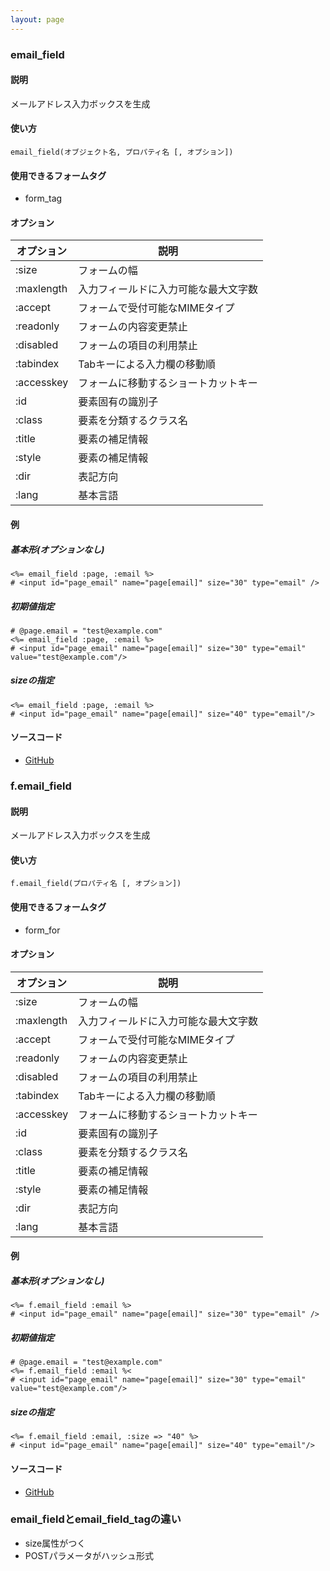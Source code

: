```yaml
---
layout: page
---
```

### email_field
#### 説明
メールアドレス入力ボックスを生成

#### 使い方
    email_field(オブジェクト名, プロパティ名 [, オプション])

#### 使用できるフォームタグ
* form_tag

#### オプション

オプション      | 説明
---------- | ------------------
:size      | フォームの幅
:maxlength | 入力フィールドに入力可能な最大文字数
:accept    | フォームで受付可能なMIMEタイプ
:readonly  | フォームの内容変更禁止
:disabled  | フォームの項目の利用禁止
:tabindex  | Tabキーによる入力欄の移動順
:accesskey | フォームに移動するショートカットキー
:id        | 要素固有の識別子
:class     | 要素を分類するクラス名
:title     | 要素の補足情報
:style     | 要素の補足情報
:dir       | 表記方向
:lang      | 基本言語

#### 例
##### 基本形(オプションなし)
    <%= email_field :page, :email %>
    # <input id="page_email" name="page[email]" size="30" type="email" />

##### 初期値指定
    # @page.email = "test@example.com"
    <%= email_field :page, :email %>
    # <input id="page_email" name="page[email]" size="30" type="email" value="test@example.com"/>

##### sizeの指定
    <%= email_field :page, :email %>
    # <input id="page_email" name="page[email]" size="40" type="email"/>

#### ソースコード
* [GitHub](https://github.com/rails/rails/blob/477fae3eb3d3b3bfdbe28586fecb8578c0be4721/actionview/lib/action_view/helpers/form_helper.rb#L1177)

### f.email_field
#### 説明
メールアドレス入力ボックスを生成

#### 使い方
    f.email_field(プロパティ名 [, オプション])

#### 使用できるフォームタグ
* form_for

#### オプション

オプション      | 説明
---------- | ------------------
:size      | フォームの幅
:maxlength | 入力フィールドに入力可能な最大文字数
:accept    | フォームで受付可能なMIMEタイプ
:readonly  | フォームの内容変更禁止
:disabled  | フォームの項目の利用禁止
:tabindex  | Tabキーによる入力欄の移動順
:accesskey | フォームに移動するショートカットキー
:id        | 要素固有の識別子
:class     | 要素を分類するクラス名
:title     | 要素の補足情報
:style     | 要素の補足情報
:dir       | 表記方向
:lang      | 基本言語

#### 例
##### 基本形(オプションなし)
    <%= f.email_field :email %>
    # <input id="page_email" name="page[email]" size="30" type="email" />

##### 初期値指定
    # @page.email = "test@example.com"
    <%= f.email_field :email %<
    # <input id="page_email" name="page[email]" size="30" type="email" value="test@example.com"/>

##### sizeの指定
    <%= f.email_field :email, :size => "40" %>
    # <input id="page_email" name="page[email]" size="40" type="email"/>

#### ソースコード
* [GitHub](https://github.com/rails/rails/blob/477fae3eb3d3b3bfdbe28586fecb8578c0be4721/actionview/lib/action_view/helpers/form_helper.rb#L1177)

### email_fieldとemail_field_tagの違い
* size属性がつく
* POSTパラメータがハッシュ形式